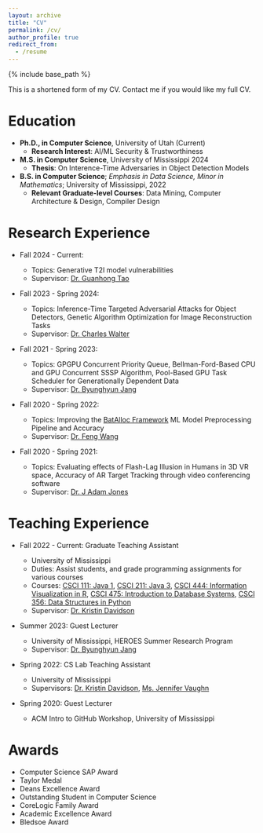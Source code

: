 ```yaml
---
layout: archive
title: "CV"
permalink: /cv/
author_profile: true
redirect_from:
  - /resume
---
```


{% include base_path %}

This is a shortened form of my CV. Contact me if you would like my full CV.

Education
======
* **Ph.D., in Computer Science**, University of Utah (Current)
    * **Research Interest**: AI/ML Security & Trustworthiness
    <!-- * **Relevant Courses**: Computer Vision, ML Security -->
* **M.S. in Computer Science**, University of Mississippi 2024
    * **Thesis**: On Interence-Time Adversaries in Object Detection Models
    <!-- * **Relevant Courses**: Machine Learning, Natural Language Processing, Genetic Algorithms, Algorithm Analysis -->
* **B.S. in Computer Science**; _Emphasis in Data Science, Minor in Mathematics_; University of Mississippi, 2022
    * **Relevant Graduate-level Courses**: Data Mining, Computer Architecture & Design, Compiler Design
    <!-- * **Relevant Regular Courses**: Data Science, Information Visualization, Operating Systems, Database Systems -->
    <!-- * **Significant Awards**: Taylor Medal -->

Research Experience
======
* Fall 2024 - Current:
  * Topics: Generative T2I model vulnerabilities
  * Supervisor: [Dr. Guanhong Tao](https://tao.aisec.world)

* Fall 2023 - Spring 2024: 
  * Topics: Inference-Time Targeted Adversarial Attacks for Object Detectors, Genetic Algorithm Optimization for Image Reconstruction Tasks
  * Supervisor: [Dr. Charles Walter](https://engineering.olemiss.edu/people-charles-walter/)

* Fall 2021 - Spring 2023: 
  * Topics: GPGPU Concurrent Priority Queue, Bellman-Ford-Based CPU and GPU Concurrent SSSP Algorithm, Pool-Based GPU Task Scheduler for Generationally Dependent Data
  * Supervisor: [Dr. Byunghyun Jang](https://engineering.olemiss.edu/people-byunghyun-jang/)

* Fall 2020 - Spring 2022:
  * Topics: Improving the [BatAlloc Framework](https://dl.acm.org/doi/10.1145/3077839.3077863) ML Model Preprocessing Pipeline and Accuracy
  * Supervisor: [Dr. Feng Wang](https://engineering.olemiss.edu/people-feng-wang/)

* Fall 2020 - Spring 2021:
  * Topics: Evaluating effects of Flash-Lag Illusion in Humans in 3D VR space, Accuracy of AR Target Tracking through video conferencing software
  * Supervisor: [Dr. J Adam Jones](http://hi5lab.org/doku.php?id=adam_jones:home)


Teaching Experience
======
* Fall 2022 - Current: Graduate Teaching Assistant
  * University of Mississippi
  * Duties: Assist students, and grade programming assignments for various courses
  * Courses: [CSCI 111: Java 1](https://catalog.olemiss.edu/engineering/computer-science/csci-111), [CSCI 211: Java 3](https://catalog.olemiss.edu/engineering/computer-science/csci-211), [CSCI 444: Information Visualization in R](https://catalog.olemiss.edu/engineering/computer-science/csci-444), [CSCI 475: Introduction to Database Systems](https://catalog.olemiss.edu/engineering/computer-science/csci-475), [CSCI 356: Data Structures in Python](https://catalog.olemiss.edu/engineering/computer-science/csci-356)
  * Supervisor: [Dr. Kristin Davidson](https://cs.olemiss.edu/faculty/davidson/)

* Summer 2023: Guest Lecturer
  * University of Mississippi, HEROES Summer Research Program
  * Supervisor: [Dr. Byunghyun Jang](https://engineering.olemiss.edu/people-byunghyun-jang/)

* Spring 2022: CS Lab Teaching Assistant
  * University of Mississippi
  * Supervisors: [Dr. Kristin Davidson](https://cs.olemiss.edu/faculty/davidson/), [Ms. Jennifer Vaughn](https://olemiss.edu/people/jlvaughn)

* Spring 2020: Guest Lecturer
  * ACM Intro to GitHub Workshop, University of Mississippi

  
Awards
=====
* Computer Science SAP Award
* Taylor Medal
* Deans Excellence Award
* Outstanding Student in Computer Science
* CoreLogic Family Award
* Academic Excellence Award
* Bledsoe Award